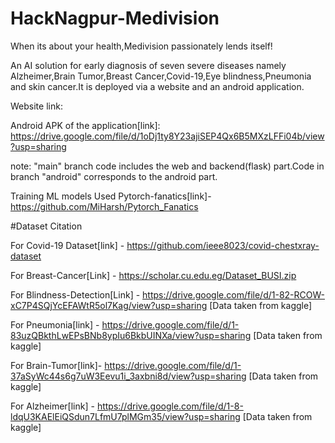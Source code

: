 # HackNagpur-Medivision
When its about your health,Medivision passionately lends itself!

An AI solution for early diagnosis of seven severe diseases namely Alzheimer,Brain Tumor,Breast Cancer,Covid-19,Eye blindness,Pneumonia and skin cancer.It is deployed via a website and an android application.

Website link:

Android APK of the application[link]: https://drive.google.com/file/d/1oDj1ty8Y23ajiSEP4Qx6B5MXzLFFi04b/view?usp=sharing

note: "main" branch code includes the web and backend(flask) part.Code in branch "android" corresponds to the android part.

Training ML models
Used Pytorch-fanatics[link]-https://github.com/MiHarsh/Pytorch_Fanatics

#Dataset Citation

For Covid-19 Dataset[link] - https://github.com/ieee8023/covid-chestxray-dataset

For Breast-Cancer[Link] - https://scholar.cu.edu.eg/Dataset_BUSI.zip

For Blindness-Detection[Link] - https://drive.google.com/file/d/1-82-RCOW-xC7P4SQjYcEFAWtR5ol7Kag/view?usp=sharing [Data taken from kaggle]

For Pneumonia[link] - https://drive.google.com/file/d/1-83uzQBkthLwEPsBNb8ypIu6BkbUINXa/view?usp=sharing [Data taken from kaggle]

For Brain-Tumor[link]- https://drive.google.com/file/d/1-37aSyWc44s6g7uW3Eevu1i_3axbni8d/view?usp=sharing [Data taken from kaggle]

For Alzheimer[link] - https://drive.google.com/file/d/1-8-ldqU3KAElEiQSdun7LfmU7plMGm35/view?usp=sharing [Data taken from kaggle]
